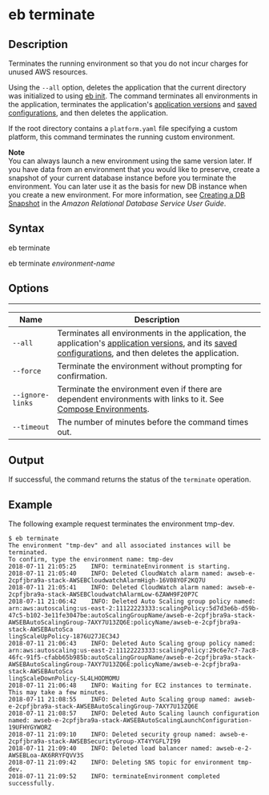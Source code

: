 # eb terminate<a name="eb3-terminate"></a>

## Description<a name="eb3-terminatedescription"></a>

Terminates the running environment so that you do not incur charges for unused AWS resources\.

Using the `--all` option, deletes the application that the current directory was initialized to using [eb init](eb3-init.md)\. The command terminates all environments in the application, terminates the application's [application versions](applications-versions.md) and [saved configurations](environment-configuration-savedconfig.md), and then deletes the application\.

If the root directory contains a `platform.yaml` file specifying a custom platform, this command terminates the running custom environment\.

**Note**  
You can always launch a new environment using the same version later\. If you have data from an environment that you would like to preserve, create a snapshot of your current database instance before you terminate the environment\. You can later use it as the basis for new DB instance when you create a new environment\. For more information, see [Creating a DB Snapshot](http://docs.aws.amazon.com/AmazonRDS/latest/UserGuide/USER_CreateSnapshot.html) in the *Amazon Relational Database Service User Guide*\.

## Syntax<a name="eb3-terminatesyntax"></a>

 eb terminate 

 eb terminate *environment\-name* 

## Options<a name="eb3-terminateoptions"></a>


****  

|  Name  |  Description  | 
| --- | --- | 
|  `--all`  |  Terminates all environments in the application, the application's [application versions](applications-versions.md), and its [saved configurations](environment-configuration-savedconfig.md), and then deletes the application\.  | 
|  `--force`  |  Terminate the environment without prompting for confirmation\.  | 
|  `--ignore-links`  |  Terminate the environment even if there are dependent environments with links to it\. See [Compose Environments](ebcli-compose.md)\.  | 
|  `--timeout`  |  The number of minutes before the command times out\.  | 

## Output<a name="eb3-terminateoutput"></a>

If successful, the command returns the status of the `terminate` operation\.

## Example<a name="eb3-terminateexample"></a>

The following example request terminates the environment tmp\-dev\.

```
$ eb terminate
The environment "tmp-dev" and all associated instances will be terminated.
To confirm, type the environment name: tmp-dev
2018-07-11 21:05:25    INFO: terminateEnvironment is starting.
2018-07-11 21:05:40    INFO: Deleted CloudWatch alarm named: awseb-e-2cpfjbra9a-stack-AWSEBCloudwatchAlarmHigh-16V08YOF2KQ7U
2018-07-11 21:05:41    INFO: Deleted CloudWatch alarm named: awseb-e-2cpfjbra9a-stack-AWSEBCloudwatchAlarmLow-6ZAWH9F20P7C
2018-07-11 21:06:42    INFO: Deleted Auto Scaling group policy named: arn:aws:autoscaling:us-east-2:11122223333:scalingPolicy:5d7d3e6b-d59b-47c5-b102-3e11fe3047be:autoScalingGroupName/awseb-e-2cpfjbra9a-stack-AWSEBAutoScalingGroup-7AXY7U13ZQ6E:policyName/awseb-e-2cpfjbra9a-stack-AWSEBAutoSca
lingScaleUpPolicy-1876U27JEC34J
2018-07-11 21:06:43    INFO: Deleted Auto Scaling group policy named: arn:aws:autoscaling:us-east-2:11122223333:scalingPolicy:29c6e7c7-7ac8-46fc-91f5-cfabb65b985b:autoScalingGroupName/awseb-e-2cpfjbra9a-stack-AWSEBAutoScalingGroup-7AXY7U13ZQ6E:policyName/awseb-e-2cpfjbra9a-stack-AWSEBAutoSca
lingScaleDownPolicy-SL4LHODMOMU
2018-07-11 21:06:48    INFO: Waiting for EC2 instances to terminate. This may take a few minutes.
2018-07-11 21:08:55    INFO: Deleted Auto Scaling group named: awseb-e-2cpfjbra9a-stack-AWSEBAutoScalingGroup-7AXY7U13ZQ6E
2018-07-11 21:08:57    INFO: Deleted Auto Scaling launch configuration named: awseb-e-2cpfjbra9a-stack-AWSEBAutoScalingLaunchConfiguration-19UFHYGYWORZ
2018-07-11 21:09:10    INFO: Deleted security group named: awseb-e-2cpfjbra9a-stack-AWSEBSecurityGroup-XT4YYGFL7I99
2018-07-11 21:09:40    INFO: Deleted load balancer named: awseb-e-2-AWSEBLoa-AK6RRYFQVV3S
2018-07-11 21:09:42    INFO: Deleting SNS topic for environment tmp-dev.
2018-07-11 21:09:52    INFO: terminateEnvironment completed successfully.
```
